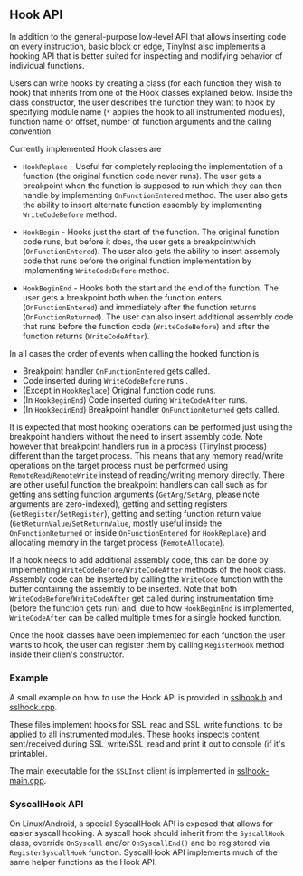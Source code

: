 ## Hook API

In addition to the general-purpose low-level API that allows inserting code on every instruction, basic block or edge, TinyInst also implements a hooking API that is better suited for inspecting and modifying behavior of individual functions.

Users can write hooks by creating a class (for each function they wish to hook) that inherits from one of the Hook classes explained below. Inside the class constructor, the user describes the function they want to hook by specifying module name (`*` applies the hook to all instrumented modules), function name or offset, number of function arguments and the calling convention.

Currently implemented Hook classes are

 - `HookReplace` - Useful for completely replacing the implementation of a function (the original function code never runs). The user gets a breakpoint when the function is supposed to run which they can then handle by implementing `OnFunctionEntered` method. The user also gets the ability to insert alternate function assembly by implementing `WriteCodeBefore` method.

 - `HookBegin` - Hooks just the start of the function. The original function code runs, but before it does, the user gets a breakpointwhich (`OnFunctionEntered`). The user also gets the ability to insert assembly code that runs before the original function implementation by implementing `WriteCodeBefore` method.

 - `HookBeginEnd` - Hooks both the start and the end of the function. The user gets a breakpoint both when the function enters (`OnFunctionEntered`) and immediately after the function returns (`OnFunctionReturned`). The user can also insert additional assembly code that runs before the function code (`WriteCodeBefore`) and after the function returns (`WriteCodeAfter`).

In all cases the order of events when calling the hooked function is
 - Breakpoint handler `OnFunctionEntered` gets called.
 - Code inserted during `WriteCodeBefore` runs .
 - (Except in `HookReplace`) Original function code runs.
 - (In `HookBeginEnd`) Code inserted during `WriteCodeAfter` runs.
 - (In `HookBeginEnd`) Breakpoint handler `OnFunctionReturned` gets called.

It is expected that most hooking operations can be performed just using the breakpoint handlers without the need to insert assembly code. Note however that breakpoint handlers run in a process (TinyInst process) different than the target process. This means that any memory read/write operations on the target process must be performed using `RemoteRead`/`RemoteWrite` instead of reading/writing memory directly. There are other useful function the breakpoint handlers can call such as for getting ans setting function arguments (`GetArg/SetArg`, please note arguments are zero-indexed), getting and setting registers (`GetRegister`/`SetRegister`), getting and setting function return value (`GetReturnValue`/`SetReturnValue`, mostly useful inside the `OnFunctionReturned` or inside `OnFunctionEntered` for `HookReplace`) and allocating memory in the target process (`RemoteAllocate`).

If a hook needs to add additional assembly code, this can be done by implementing `WriteCodeBefore`/`WriteCodeAfter` methods of the hook class. Assembly code can be inserted by calling the `WriteCode` function with the buffer containing the assembly to be inserted. Note that both `WriteCodeBefore`/`WriteCodeAfter` get called during instrumentation time (before the function gets run) and, due to how `HookBeginEnd` is implemented, `WriteCodeAfter` can be called multiple times for a single hooked function.

Once the hook classes have been implemented for each function the user wants to hook, the user can register them by calling `RegisterHook` method inside their clien's constructor.

### Example

A small example on how to use the Hook API is provided in [sslhook.h](https://github.com/googleprojectzero/TinyInst/blob/master/sslhook.h) and [sslhook.cpp](https://github.com/googleprojectzero/TinyInst/blob/master/sslhook.cpp).

These files implement hooks for SSL_read and SSL_write functions, to be applied to all instrumented modules. These hooks inspects content sent/received during SSL_write/SSL_read and print it out to console (if it's printable).

The main executable for the `SSLInst` client is implemented in [sslhook-main.cpp](https://github.com/googleprojectzero/TinyInst/blob/master/sslhook-main.cpp).

### SyscallHook API

On Linux/Android, a special SyscallHook API is exposed that allows for easier syscall hooking. A syscall hook should inherit from the `SyscallHook` class, override `OnSyscall` and/or `OnSyscallEnd()` and be registered via `RegisterSyscallHook` function. SyscallHook API implements much of the same helper functions as the Hook API.
